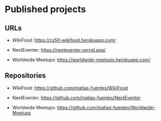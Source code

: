 # Published projects

## URLs

- WikiFood: https://cs50-wikifood.herokuapp.com/

- NextEventer: https://nexteventer.vercel.app/

- Worldwide Meetups: https://worldwide-meetups.herokuapp.com/

## Repositories

- WikiFood: https://github.com/matias-fuentes/WikiFood

- NextEventer: https://github.com/matias-fuentes/NextEventer

- Worldwide Meetups: https://github.com/matias-fuentes/Worldwide-Meetups
